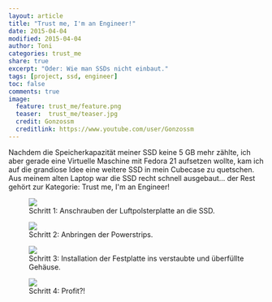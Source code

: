 ```yaml
---
layout: article
title: "Trust me, I'm an Engineer!"
date: 2015-04-04
modified: 2015-04-04
author: Toni
categories: trust_me
share: true
excerpt: "Oder: Wie man SSDs nicht einbaut."
tags: [project, ssd, engineer]
toc: false
comments: true
image:
  feature: trust_me/feature.png
  teaser:  trust_me/teaser.jpg
  credit: Gonzossm
  creditlink: https://www.youtube.com/user/Gonzossm
---
```


Nachdem die Speicherkapazität meiner SSD keine 5 GB mehr zählte, ich aber gerade eine Virtuelle Maschine mit Fedora 21 aufsetzen wollte, kam ich auf die grandiose Idee eine weitere SSD in mein Cubecase zu quetschen. Aus meinem alten Laptop war die SSD recht schnell ausgebaut... der Rest gehört zur Kategorie: Trust me, I'm an Engineer! 

<figure>
	<img src="{{ site.url }}/images/trust_me/SSD/01_trust.jpg" />
	<figcaption>
		Schritt 1: Anschrauben der Luftpolsterplatte an die SSD.
	</figcaption>
</figure>

<figure>
	<img src="{{ site.url }}/images/trust_me/SSD/02_trust.jpg" />
	<figcaption>
		Schritt 2: Anbringen der Powerstrips.
	</figcaption>
</figure>

<figure>
	<img src="{{ site.url }}/images/trust_me/SSD/03_trust.jpg" />
	<figcaption>
		Schritt 3: Installation der Festplatte ins verstaubte und überfüllte Gehäuse.
	</figcaption>
</figure>

<figure>
	<img src="{{ site.url }}/images/trust_me/SSD/04_trust.jpg" />
	<figcaption>
		Schritt 4: Profit?!
	</figcaption>
</figure>